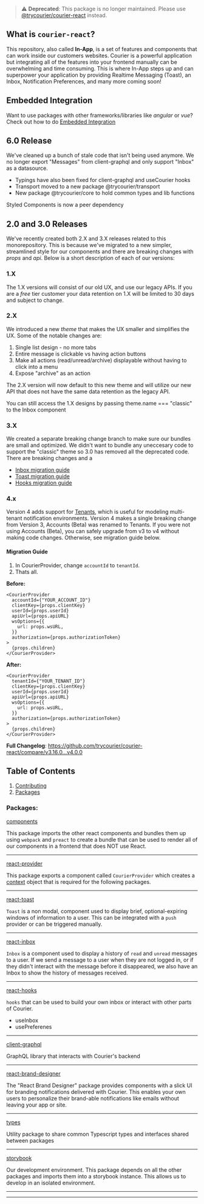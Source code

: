 > ⚠️ **Deprecated**: This package is no longer maintained. Please use [@trycourier/courier-react](https://github.com/trycourier/courier-web/tree/main/@trycourier/courier-react) instead.

## What is `courier-react`?

This repository, also called **In-App**, is a set of features and components that can work inside our customers websites. Courier is a powerful application but integrating all of the features into your frontend manually can be overwhelming and time consuming. This is where In-App steps up and can superpower your application by providing Realtime Messaging (Toast), an Inbox, Notification Preferences, and many more coming soon!

## Embedded Integration

Want to use packages with other frameworks/libraries like _angular_ or _vue_? Check out how to do [Embedded Integration](https://www.courier.com/docs/guides/providers/in-app/courier-push/#embedded-integration)

## 6.0 Release

We've cleaned up a bunch of stale code that isn't being used anymore. We no longer export "Messages" from client-graphql and only support "Inbox" as a datasource.

- Typings have also been fixed for client-graphql and useCourier hooks
- Transport moved to a new package @trycourier/transport
- New package @trycourier/core to hold common types and lib functions

Styled Components is now a peer dependency

## 2.0 and 3.0 Releases

We've recently created both 2.X and 3.X releases related to this monorepository. This is because we've migrated to a new simpler, streamlined style for our components and there are breaking changes with _props_ and _api_. Below is a short description of each of our versions:

### 1.X

The 1.X versions will consist of our old UX, and use our legacy APIs. If you are a _free_ tier customer your data retention on 1.X will be limited to 30 days and subject to change.

### 2.X

We introduced a new _theme_ that makes the UX smaller and simplifies the UX. Some of the notable changes are:

1. Single list design - no more tabs
2. Entire message is clickable vs having action buttons
3. Make all actions (read/unread/archive) displayable without having to click into a menu
4. Expose "archive" as an action

The 2.X version will now default to this new theme and will utilize our new API that does not have the same data retention as the legacy API.

You can still access the 1.X designs by passing theme.name === "classic" to the Inbox component

### 3.X

We created a separate breaking change branch to make sure our bundles are small and optimized. We didn't want to bundle any uneccesary code to support the "classic" theme so 3.0 has removed all the deprecated code. There are breaking changes and a

- [Inbox migration guide](https://github.com/trycourier/courier-react/tree/main/packages/react-inbox/README.md)
- [Toast migration guide](https://github.com/trycourier/courier-react/tree/main/packages/react-toast/docs/1.overview.md)
- [Hooks migration guide](https://github.com/trycourier/courier-react/tree/main/packages/react-hooks/README.md)

### 4.x

Version 4 adds support for [Tenants](https://www.courier.com/docs/reference/tenants/), which is useful for modeling multi-tenant notification environments. Version 4 makes a single breaking change from Version 3, Accounts (Beta) was renamed to Tenants. If you were not using Accounts (Beta), you can safely upgrade from v3 to v4 without making code changes. Otherwise, see migration guide below.

#### Migration Guide

1. In CourierProvider, change `accountId` to `tenantId`.
2. Thats all.

**Before:**

```tsx
<CourierProvider
  accountId={"YOUR_ACCOUNT_ID"}
  clientKey={props.clientKey}
  userId={props.userId}
  apiUrl={props.apiURL}
  wsOptions={{
    url: props.wsURL,
  }}
  authorization={props.authorizationToken}
>
  {props.children}
</CourierProvider>
```

**After:**

```tsx
<CourierProvider
  tenantId={"YOUR_TENANT_ID"}
  clientKey={props.clientKey}
  userId={props.userId}
  apiUrl={props.apiURL}
  wsOptions={{
    url: props.wsURL,
  }}
  authorization={props.authorizationToken}
>
  {props.children}
</CourierProvider>
```

**Full Changelog**: https://github.com/trycourier/courier-react/compare/v3.16.0...v4.0.0

## Table of Contents

1. [Contributing](https://github.com/trycourier/courier-react/tree/main/CONTRIBUTING.md)
1. [Packages](#packages)

### Packages:

[components](https://github.com/trycourier/courier-react/tree/main/packages/components)

This package imports the other react components and bundles them up using `webpack` and `preact` to create a bundle that can be used to render all of our components in a frontend that does NOT use React.

---

[react-provider](https://github.com/trycourier/courier-react/tree/main/packages/react-provider)

This package exports a component called `CourierProvider` which creates a [context](https://reactjs.org/docs/context.html) object that is required for the following packages.

---

[react-toast](https://github.com/trycourier/courier-react/tree/main/packages/react-toast)

`Toast` is a non modal, component used to display brief, optional-expiring windows of information to a user. This can be integrated with a `push` provider or can be triggered manually.

---

[react-inbox](https://github.com/trycourier/courier-react/tree/main/packages/react-inbox)

`Inbox` is a component used to display a history of `read` and `unread` messages to a user. If we send a message to a user when they are not logged in, or if they didn't interact with the message before it disappeared, we also have an Inbox to show the history of messages received.

---

[react-hooks](https://github.com/trycourier/courier-react/tree/main/packages/react-hooks)

`hooks` that can be used to build your own inbox or interact with other parts of Courier.

- useInbox
- usePreferenes

---

[client-graphql](https://github.com/trycourier/courier-react/tree/main/packages/client-graphql)

GraphQL library that interacts with Courier's backend

---

[react-brand-designer](https://github.com/trycourier/courier-react/tree/main/packages/react-brand-designer)

The "React Brand Designer" package provides components with a slick UI for branding notifications
delivered with Courier. This enables your own users to personalize their brand-able notifications
like emails without leaving your app or site.

---

[types](https://github.com/trycourier/courier-react/tree/main/packages/types)

Utility package to share common Typescript types and interfaces shared between packages

---

[storybook](https://github.com/trycourier/courier-react/tree/main/packages/storybook)

Our development environment. This package depends on all the other packages and imports them into a storybook instance. This allows us to develop in an isolated environment.

---

---
